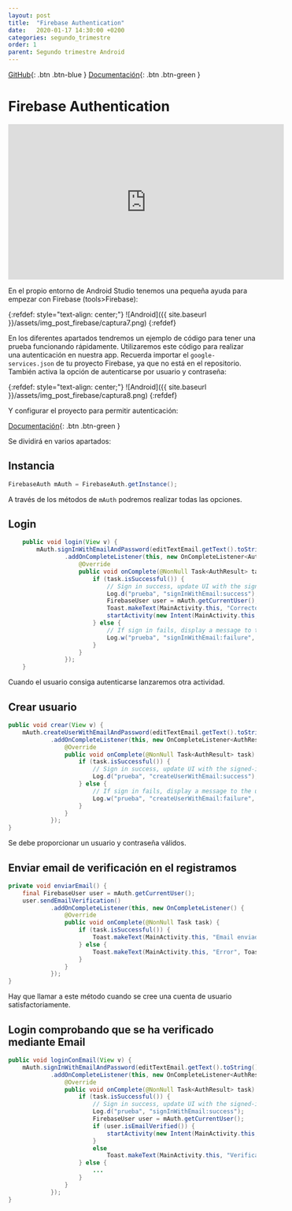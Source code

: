 ```yaml
---
layout: post
title:  "Firebase Authentication"
date:   2020-01-17 14:30:00 +0200
categories: segundo_trimestre
order: 1
parent: Segundo trimestre Android
---
```


[GitHub](https://github.com/Manuel-Ag/PMD_19-20/tree/master/Firebase){: .btn .btn-blue } [Documentación](https://firebase.google.com/docs/auth?hl=es){: .btn .btn-green }

# Firebase Authentication

<iframe width="560" height="315" src="https://www.youtube.com/embed/8sGY55yxicA" frameborder="0" allow="accelerometer; autoplay; encrypted-media; gyroscope; picture-in-picture" allowfullscreen></iframe>

En el propio entorno de Android Studio tenemos una pequeña ayuda para empezar con Firebase (tools>Firebase):

{:refdef: style="text-align: center;"}
![Android]({{ site.baseurl }}/assets/img_post_firebase/captura7.png)
{:refdef}

En los diferentes apartados tendremos un ejemplo de código para tener una prueba funcionando rápidamente. Utilizaremos este código para realizar una autenticación en nuestra app. Recuerda importar el `google-services.json` de tu proyecto Firebase, ya que no está en el repositorio. También activa la opción de autenticarse por usuario y contraseña:

{:refdef: style="text-align: center;"}
![Android]({{ site.baseurl }}/assets/img_post_firebase/captura8.png)
{:refdef}

Y configurar el proyecto para permitir autenticación:

[Documentación](https://firebase.google.com/docs/auth/android/start?hl=es){: .btn .btn-green }

Se dividirá en varios apartados:

## Instancia

```java
FirebaseAuth mAuth = FirebaseAuth.getInstance();
```

A través de los métodos de `mAuth` podremos realizar todas las opciones.

## Login

```java
    public void login(View v) {
        mAuth.signInWithEmailAndPassword(editTextEmail.getText().toString(), editTextPassword.getText().toString())
                .addOnCompleteListener(this, new OnCompleteListener<AuthResult>() {
                    @Override
                    public void onComplete(@NonNull Task<AuthResult> task) {
                        if (task.isSuccessful()) {
                            // Sign in success, update UI with the signed-in user's information
                            Log.d("prueba", "signInWithEmail:success");
                            FirebaseUser user = mAuth.getCurrentUser();
                            Toast.makeText(MainActivity.this, "Correcto: " + user, Toast.LENGTH_SHORT).show();
                            startActivity(new Intent(MainActivity.this, Main2Activity.class));
                        } else {
                            // If sign in fails, display a message to the user.
                            Log.w("prueba", "signInWithEmail:failure", task.getException());
                        }
                    }
                });
    }

```

Cuando el usuario consiga autenticarse lanzaremos otra actividad.

## Crear usuario

```java
public void crear(View v) {
    mAuth.createUserWithEmailAndPassword(editTextEmail.getText().toString(), editTextPassword.getText().toString())
            .addOnCompleteListener(this, new OnCompleteListener<AuthResult>() {
                @Override
                public void onComplete(@NonNull Task<AuthResult> task) {
                    if (task.isSuccessful()) {
                        // Sign in success, update UI with the signed-in user's information
                        Log.d("prueba", "createUserWithEmail:success");
                    } else {
                        // If sign in fails, display a message to the user.
                        Log.w("prueba", "createUserWithEmail:failure", task.getException());
                    }
                }
            });
}
```

Se debe proporcionar un usuario y contraseña válidos.

## Enviar email de verificación en el registramos

```java
private void enviarEmail() {
    final FirebaseUser user = mAuth.getCurrentUser();
    user.sendEmailVerification()
            .addOnCompleteListener(this, new OnCompleteListener() {
                @Override
                public void onComplete(@NonNull Task task) {
                    if (task.isSuccessful()) {
                        Toast.makeText(MainActivity.this, "Email enviado", Toast.LENGTH_SHORT).show();
                    } else {
                        Toast.makeText(MainActivity.this, "Error", Toast.LENGTH_SHORT).show();
                    }
                }
            });
}
```

Hay que llamar a este método cuando se cree una cuenta de usuario satisfactoriamente.

## Login comprobando que se ha verificado mediante Email

```java
public void loginConEmail(View v) {
    mAuth.signInWithEmailAndPassword(editTextEmail.getText().toString(), editTextPassword.getText().toString())
            .addOnCompleteListener(this, new OnCompleteListener<AuthResult>() {
                @Override
                public void onComplete(@NonNull Task<AuthResult> task) {
                    if (task.isSuccessful()) {
                        // Sign in success, update UI with the signed-in user's information
                        Log.d("prueba", "signInWithEmail:success");
                        FirebaseUser user = mAuth.getCurrentUser();
                        if (user.isEmailVerified()) {
                            startActivity(new Intent(MainActivity.this, Main2Activity.class));
                        }
                        else
                            Toast.makeText(MainActivity.this, "Verifica el email", Toast.LENGTH_SHORT).show();
                    } else {
                        ...
                    }
                }
            });
}
```
